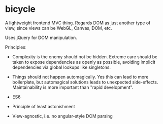 # bicycle

A lightweight frontend MVC thing. Regards DOM as just another type of view, since views can be WebGL, Canvas, DOM, etc. 

Uses jQuery for DOM manipulation.

Principles:
- Complexity is the enemy should not be hidden. Extreme care should be taken to expose dependencies as openly as possible, avoiding implicit dependencies via global lookups like singletons.
- Things should not happen automagically. Yes this can lead to more boilerplate, but automagical solutions leads to unexpected side-effects. Maintainability is more important than "rapid development".

- ES6
- Principle of least astonishment
- View-agnostic, i.e. no angular-style DOM parsing
